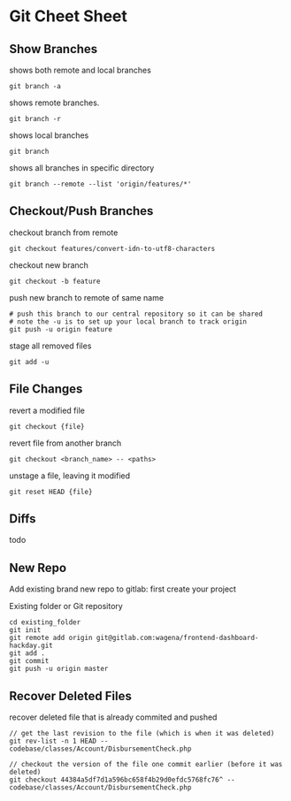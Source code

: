 # Git Cheet Sheet

## Show Branches

shows both remote and local branches
```
git branch -a
```

shows remote branches.
```
git branch -r
```

shows local branches
```
git branch
```

shows all branches in specific directory
```
git branch --remote --list 'origin/features/*'
```

## Checkout/Push Branches

checkout branch from remote
```
git checkout features/convert-idn-to-utf8-characters
```

checkout new branch
```
git checkout -b feature
```

push new branch to remote of same name
```
# push this branch to our central repository so it can be shared
# note the -u is to set up your local branch to track origin
git push -u origin feature
```

stage all removed files
```
git add -u
```

## File Changes

revert a modified file
```
git checkout {file}
```

revert file from another branch
```
git checkout <branch_name> -- <paths>
```

unstage a file, leaving it modified
```
git reset HEAD {file}
```

## Diffs

todo

## New Repo

Add existing brand new repo to gitlab:
first create your project

Existing folder or Git repository
```
cd existing_folder
git init
git remote add origin git@gitlab.com:wagena/frontend-dashboard-hackday.git
git add .
git commit
git push -u origin master
```

## Recover Deleted Files

recover deleted file that is already commited and pushed
```
// get the last revision to the file (which is when it was deleted)
git rev-list -n 1 HEAD -- codebase/classes/Account/DisbursementCheck.php

// checkout the version of the file one commit earlier (before it was deleted)
git checkout 44384a5df7d1a596bc658f4b29d0efdc5768fc76^ -- codebase/classes/Account/DisbursementCheck.php

```
